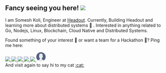 
## Fancy seeing you here! <img src="https://github.com/someshkoli/someshkoli/blob/master/resources/wave.gif" width="30px">

I am Somesh Koli, Engineer at [Headout](https://headout.com/). Currently, Building Headout and learning more about distributed systems :seedling: . Interested in anything related to Go, Nodejs, Linux, Blockchain, Cloud Native and Distributed Systems.

Found something of your interest :mag_right: or want a team for a Hackathon :hammer:? Ping me here:


<div>
<a href="https://www.facebook.com/Somesh.m.koli">
<img src="https://github.com/someshkoli/someshkoli/blob/master/resources/facebook.svg" width="30px" >
</a>
<a href="https://www.linkedin.com/in/somesh-koli">
<img src="https://github.com/someshkoli/someshkoli/blob/master/resources/linkedin.svg" width="30px" >
</a>
<a href="https://www.t.me/wolfxflow">
<img src="https://github.com/someshkoli/someshkoli/blob/master/resources/telegram.svg" width="30px" >
</a>
<a href="https://twitter.com/kolisomesh1">
<img src="https://github.com/someshkoli/someshkoli/blob/master/resources/twitter.svg" width="30px" >
</a>
<a href="mailto: kolisomesh27@gmail.com">
<img src="https://github.com/someshkoli/someshkoli/blob/master/resources/gmail.svg" width="30px" >
</a>
<a href="https://someshkoli.me/resume.pdf">
<img src="https://github.com/someshkoli/someshkoli/blob/master/resources/user.svg" width="30px" >
</a>
</div>
And visit again to say hi to my cat <a href="https://ibb.co/8j4LC8Y"> :cat: </a>
